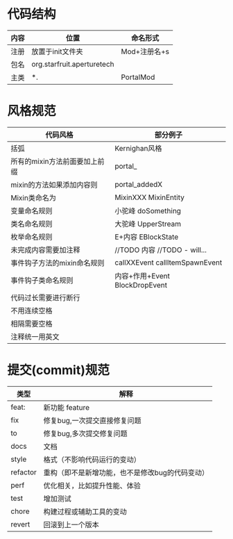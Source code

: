# 代码结构			
| 内容  | 位置                           | 命名形式       |
|-----|------------------------------|------------|
| 注册  | 	放置于init文件夹                  | 	Mod+注册名+s |
| 包名  | 	org.starfruit.aperturetech	 |	
| 主类  | 	*.                          | 	PortalMod   |



# 风格规范 
| 代码风格              | 部分例子                            |
|-------------------|---------------------------------|
| 括弧		              | Kernighan风格                     |
| 所有的mixin方法前面要加上前缀 | 		portal_                         |
| mixin的方法如果添加内容则	  | 	portal_addedX                    |
| Mixin类命名为	        | 	MixinXXX	MixinEntity           |
| 变量命名规则	           | 	小驼峰	doSomething                |
| 类名命名规则	           | 	大驼峰	UpperStream                |
| 枚举命名规则	           | 	E+内容	EBlockState               |
| 未完成内容需要加注释	       | 	//TODO 内容	//TODO - will...     |
| 事件钩子方法的mixin命名规则	 | 	callXXEvent	callItemSpawnEvent |
| 事件钩子类命名规则	        | 	内容+作用+Event	BlockDropEvent     |
| 代码过长需要进行断行        |                                 |
| 不用连续空格		          |                                 |
| 相隔需要空格		          |                                 |
| 注释统一用英文	          |

# 提交(commit)规范
| 类型         | 解释                         |
|------------|----------------------------|
| feat:      | 新功能 feature                |
| fix        | 		修复bug,一次提交直接修复问题         |
| to 	       | 	修复bug,多次提交修复问题            |
| docs	      | 	             文档           |
| style	     | 	格式（不影响代码运行的变动）            |
| refactor	  | 	重构（即不是新增功能，也不是修改bug的代码变动） |
| perf	      | 	优化相关，比如提升性能、体验            |
| test	      | 	增加测试                      |
| chore	     | 	构建过程或辅助工具的变动              |
| revert	    | 	回滚到上一个版本                  |

